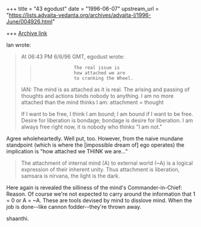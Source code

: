 +++
title = "43 egodust"
date = "1996-06-07"
upstream_url = "https://lists.advaita-vedanta.org/archives/advaita-l/1996-June/004926.html"

+++
[Archive link](https://lists.advaita-vedanta.org/archives/advaita-l/1996-June/004926.html)

Ian wrote:
> At 06:43 PM 6/6/96 GMT, egodust wrote:
>
>   >                   The real issue is
>   >                   how attached we are
>   >                   to cranking the Wheel.
>
>
> IAN: The mind is as attached as it is real. The arising and passing
> of thoughts and actions binds nobody to anything. I am no more
> attached than the mind thinks I am:  attachment = thought
>
> If I want to be free, I think I am bound; I am bound if I want to
> be free. Desire for liberation is bondage; bondage is desire for
> liberation. I am always free right now, it is nobody who thinks
> "I am not."
>

Agree wholeheartedly.  Well put, too. However, from the naive mundane
standpoint (which is where the [impossible dream of] ego operates) the
implication is "how attached we THINK we are..."

>
> The attachment of internal mind (A) to external world (~A) is
> a logical expression of their inherent unity. Thus attachment
> is liberation, samsara is nirvana, the light is the dark.
>

Here again is revealed the silliness of the mind's Commander-in-Chief: Reason.
Of course we're not expected to carry around the information that 1 = 0  or
A = ~A.  These are tools devised by mind to disslove mind.  When the job is
done--like cannon fodder--they're thrown away.

shaanthi.

